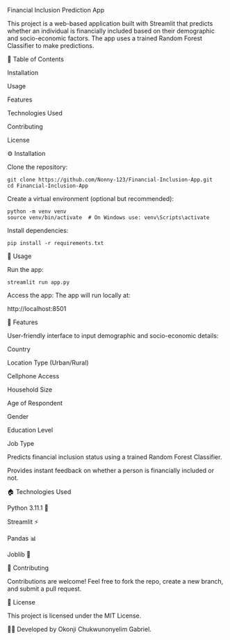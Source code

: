 Financial Inclusion Prediction App

This project is a web-based application built with Streamlit that predicts whether an individual is financially included based on their demographic and socio-economic factors. The app uses a trained Random Forest Classifier to make predictions.

📌 Table of Contents

Installation

Usage

Features

Technologies Used

Contributing

License

⚙️ Installation

Clone the repository:

    git clone https://github.com/Nonny-123/Financial-Inclusion-App.git
    cd Financial-Inclusion-App

Create a virtual environment (optional but recommended):

    python -m venv venv
    source venv/bin/activate  # On Windows use: venv\Scripts\activate

Install dependencies:

    pip install -r requirements.txt

🚀 Usage

Run the app:

    streamlit run app.py

Access the app:
The app will run locally at:

http://localhost:8501

🌟 Features

User-friendly interface to input demographic and socio-economic details:

Country

Location Type (Urban/Rural)

Cellphone Access

Household Size

Age of Respondent

Gender

Education Level

Job Type

Predicts financial inclusion status using a trained Random Forest Classifier.

Provides instant feedback on whether a person is financially included or not.

🏠 Technologies Used

Python 3.11.1 🐍

Streamlit ⚡

Pandas 📊

Joblib 🔧

🤝 Contributing

Contributions are welcome! Feel free to fork the repo, create a new branch, and submit a pull request.

📄 License

This project is licensed under the MIT License.

👨‍💻 Developed by Okonji Chukwunonyelim Gabriel.


